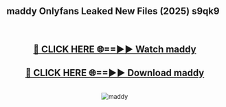 <h2>maddy Onlyfans Leaked New Files (2025) s9qk9</h2>
<br>
<div align="center">
<h2><a href="https://mediafiles.top/maddy&ref=git" rel="nofollow">🔴 CLICK HERE 🌐==►► Watch maddy</a></h2>
<h2><a href="https://mediafiles.top/maddy&ref=git" rel="nofollow">🔴 CLICK HERE 🌐==►► Download maddy</a></h2>
<br>
<a href="https://mediafiles.top/maddy&ref=git" rel="nofollow" data-target="animated-image.originalLink"><img src="https://i.ibb.co.com/xMMVF88/686577567.gif" alt="maddy" style="max-width: 100%; display: inline-block;" data-target="animated-image.originalImage"></a>
</div>
<br>
<br>